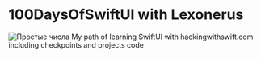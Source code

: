 # 100DaysOfSwiftUI with Lexonerus
![Простые числа](/pictures/title.jpeg)
My path of learning SwiftUI with hackingwithswift.com including checkpoints and projects code

